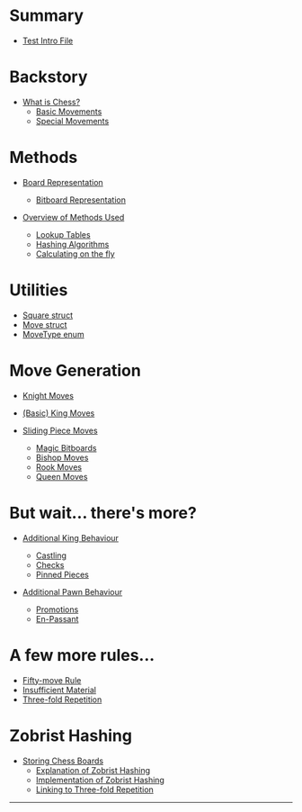 # Summary

- [Test Intro File](./intro.md)

# Backstory

- [What is Chess?]()
    - [Basic Movements]()
    - [Special Movements]()

# Methods

- [Board Representation]()
    - [Bitboard Representation]()

- [Overview of Methods Used]()
    - [Lookup Tables]()
    - [Hashing Algorithms]()
    - [Calculating on the fly]()

# Utilities

- [Square struct]()
- [Move struct]()
- [MoveType enum]()

# Move Generation

- [Knight Moves]()

- [(Basic) King Moves]()

- [Sliding Piece Moves]()
    - [Magic Bitboards]()
    - [Bishop Moves]()
    - [Rook Moves]()
    - [Queen Moves]()

# But wait... there's more?

- [Additional King Behaviour]()
    - [Castling]()
    - [Checks]()
    - [Pinned Pieces]()

- [Additional Pawn Behaviour]()
    - [Promotions]()
    - [En-Passant]()

# A few more rules...

- [Fifty-move Rule]()
- [Insufficient Material]()
- [Three-fold Repetition]()

# Zobrist Hashing

- [Storing Chess Boards]()
    - [Explanation of Zobrist Hashing]()
    - [Implementation of Zobrist Hashing]()
    - [Linking to Three-fold Repetition]()

---